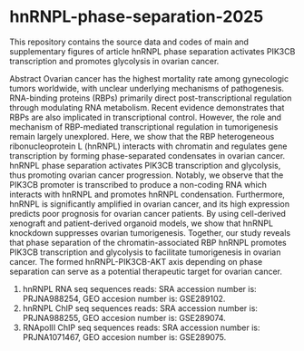 # hnRNPL-phase-separation-2025
This repository contains the source data and codes of main and supplementary figures of article hnRNPL phase separation activates PIK3CB transcription and promotes glycolysis in ovarian cancer.

Abstract
Ovarian cancer has the highest mortality rate among gynecologic tumors worldwide, with unclear underlying mechanisms of pathogenesis. RNA-binding proteins (RBPs) primarily direct post-transcriptional regulation through modulating RNA metabolism. Recent evidence demonstrates that RBPs are also implicated in transcriptional control. However, the role and mechanism of RBP-mediated transcriptional regulation in tumorigenesis remain largely unexplored. Here, we show that the RBP heterogeneous ribonucleoprotein L (hnRNPL) interacts with chromatin and regulates gene transcription by forming phase-separated condensates in ovarian cancer. hnRNPL phase separation activates PIK3CB transcription and glycolysis, thus promoting ovarian cancer progression. Notably, we observe that the PIK3CB promoter is transcribed to produce a non-coding RNA which interacts with hnRNPL and promotes hnRNPL condensation. Furthermore, hnRNPL is significantly amplified in ovarian cancer, and its high expression predicts poor prognosis for ovarian cancer patients. By using cell-derived xenograft and patient-derived organoid models, we show that hnRNPL knockdown suppresses ovarian tumorigenesis. Together, our study reveals that phase separation of the chromatin-associated RBP hnRNPL promotes PIK3CB transcription and glycolysis to facilitate tumorigenesis in ovarian cancer. The formed hnRNPL-PIK3CB-AKT axis depending on phase separation can serve as a potential therapeutic target for ovarian cancer.

1. hnRNPL RNA seq sequences reads: SRA accession number is: PRJNA988254, GEO accesion number is: GSE289102. 
2. hnRNPL ChIP seq sequences reads: SRA accession number is: PRJNA988255, GEO accesion number is: GSE289074. 
3. RNApolII ChIP seq sequences reads: SRA accession number is: PRJNA1071467, GEO accesion number is: GSE289075. 
